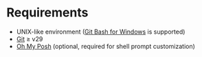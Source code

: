 # Requirements

- UNIX-like environment ([Git Bash for Windows](https://gitforwindows.org/) is supported)
- [Git](https://git-scm.com/) ≥ v29
- [Oh My Posh](https://ohmyposh.dev/docs/) (optional, required for shell prompt customization)
